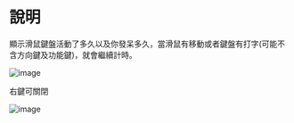 # 說明
顯示滑鼠鍵盤活動了多久以及你發呆多久，當滑鼠有移動或者鍵盤有打字(可能不含方向鍵及功能鍵)，就會繼續計時。

![image](https://user-images.githubusercontent.com/21698187/179354772-6b945ede-e64f-4d1f-bb2e-5f081355d30d.png)

右鍵可關閉

![image](https://user-images.githubusercontent.com/21698187/179354793-602c2ffd-dfa3-4a00-aae6-600be877c4b7.png)

